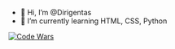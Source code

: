 - 👋 Hi, I’m @Dirigentas
- 🌱 I’m currently learning HTML, CSS, Python

[![Code Wars](https://www.codewars.com/users/Dirigentas/badges/small)](https://www.codewars.com/users/Dirigentas)


<!---
Dirigentas/Dirigentas is a ✨ special ✨ repository because its `README.md` (this file) appears on your GitHub profile.
You can click the Preview link to take a look at your changes.

- 👀 I’m interested in ...
- 💞️ I’m looking to collaborate on ...
- 📫 How to reach me ...
--->
